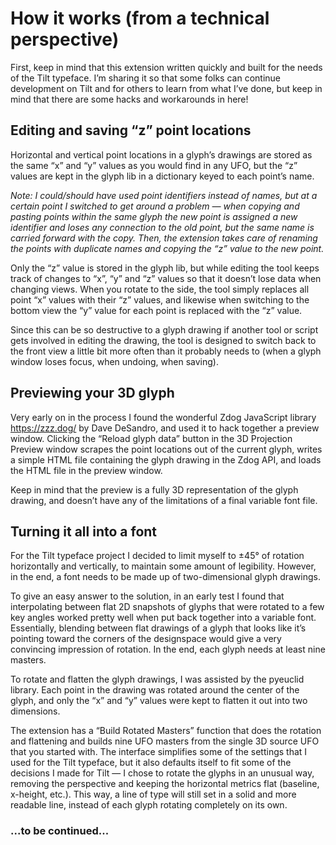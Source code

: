 
# How it works (from a technical perspective)

First, keep in mind that this extension written quickly and built for the needs of the Tilt typeface. I’m sharing it so that some folks can continue development on Tilt and for others to learn from what I’ve done, but keep in mind that there are some hacks and workarounds in here!

## Editing and saving “z” point locations

Horizontal and vertical point locations in a glyph’s drawings are stored as the same “x” and “y” values as you would find in any UFO, but the “z” values are kept in the glyph lib in a dictionary keyed to each point’s name. 

*Note: I could/should have used point identifiers instead of names, but at a certain point I switched to get around a problem — when copying and pasting points within the same glyph the new point is assigned a new identifier and loses any connection to the old point, but the same name is carried forward with the copy. Then, the extension takes care of renaming the points with duplicate names and copying the “z” value to the new point.*

Only the “z” value is stored in the glyph lib, but while editing the tool keeps track of changes to “x”, “y” and “z” values so that it doesn’t lose data when changing views. When you rotate to the side, the tool simply replaces all point “x” values with their “z” values, and likewise when switching to the bottom view the “y” value for each point is replaced with the “z” value.

Since this can be so destructive to a glyph drawing if another tool or script gets involved in editing the drawing, the tool is designed to switch back to the front view a little bit more often than it probably needs to (when a glyph window loses focus, when undoing, when saving).

## Previewing your 3D glyph

Very early on in the process I found the wonderful Zdog JavaScript library https://zzz.dog/ by Dave DeSandro, and used it to hack together a preview window. Clicking the “Reload glyph data” button in the 3D Projection Preview window scrapes the point locations out of the current glyph, writes a simple HTML file containing the glyph drawing in the Zdog API, and loads the HTML file in the preview window.

Keep in mind that the preview is a fully 3D representation of the glyph drawing, and doesn’t have any of the limitations of a final variable font file.

## Turning it all into a font

For the Tilt typeface project I decided to limit myself to ±45° of rotation horizontally and vertically, to maintain some amount of legibility. However, in the end, a font needs to be made up of two-dimensional glyph drawings.

To give an easy answer to the solution, in an early test I found that interpolating between flat 2D snapshots of glyphs that were rotated to a few key angles worked pretty well when put back together into a variable font. Essentially, blending between flat drawings of a glyph that looks like it’s pointing toward the corners of the designspace would give a very convincing impression of rotation. In the end, each glyph needs at least nine masters.

To rotate and flatten the glyph drawings, I was assisted by the pyeuclid library. Each point in the drawing was rotated around the center of the glyph, and only the “x” and “y” values were kept to flatten it out into two dimensions.

The extension has a “Build Rotated Masters” function that does the rotation and flattening and builds nine UFO masters from the single 3D source UFO that you started with. The interface simplifies some of the settings that I used for the Tilt typeface, but it also defaults itself to fit some of the decisions I made for Tilt — I chose to rotate the glyphs in an unusual way, removing the perspective and keeping the horizontal metrics flat (baseline, x-height, etc.). This way, a line of type will still set in a solid and more readable line, instead of each glyph rotating completely on its own.

### ...to be continued...
